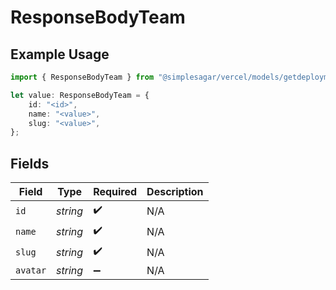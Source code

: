 # ResponseBodyTeam

## Example Usage

```typescript
import { ResponseBodyTeam } from "@simplesagar/vercel/models/getdeploymentop.js";

let value: ResponseBodyTeam = {
    id: "<id>",
    name: "<value>",
    slug: "<value>",
};
```

## Fields

| Field              | Type               | Required           | Description        |
| ------------------ | ------------------ | ------------------ | ------------------ |
| `id`               | *string*           | :heavy_check_mark: | N/A                |
| `name`             | *string*           | :heavy_check_mark: | N/A                |
| `slug`             | *string*           | :heavy_check_mark: | N/A                |
| `avatar`           | *string*           | :heavy_minus_sign: | N/A                |